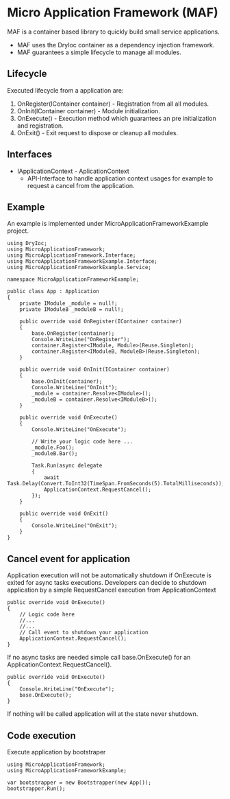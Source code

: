 # Micro Application Framework (MAF)

MAF is a container based library to quickly build small service applications.

* MAF uses the DryIoc container as a dependency injection framework.
* MAF guarantees a simple lifecycle to manage all modules.

## Lifecycle

Executed lifecycle from a application are:

1. OnRegister(IContainer container) - Registration from all all modules.
2. OnInit(IContainer container)     - Module initialization.
3. OnExecute() - Execution method which guarantees an pre initialization and registration.
4. OnExit() - Exit request to dispose or cleanup all modules.

## Interfaces

* IApplicationContext - AplicationContext
  * API-Interface to handle application context usages for example to request a cancel from the application. 

## Example

An example is implemented under MicroApplicationFrameworkExample project.

```
using DryIoc;
using MicroApplicationFramework;
using MicroApplicationFramework.Interface;
using MicroApplicationFrameworkExample.Interface;
using MicroApplicationFrameworkExample.Service;

namespace MicroApplicationFrameworkExample;

public class App : Application
{
    private IModule _module = null!;
    private IModuleB _moduleB = null!;

    public override void OnRegister(IContainer container)
    {
        base.OnRegister(container);
        Console.WriteLine("OnRegister");
        container.Register<IModule, Module>(Reuse.Singleton);
        container.Register<IModuleB, ModuleB>(Reuse.Singleton);
    }

    public override void OnInit(IContainer container)
    {
        base.OnInit(container);
        Console.WriteLine("OnInit");
        _module = container.Resolve<IModule>();
        _moduleB = container.Resolve<IModuleB>();
    }

    public override void OnExecute()
    {
        Console.WriteLine("OnExecute");

        // Write your logic code here ...
        _module.Foo();
        _moduleB.Bar();

        Task.Run(async delegate
        {
            await Task.Delay(Convert.ToInt32(TimeSpan.FromSeconds(5).TotalMilliseconds));
            ApplicationContext.RequestCancel();
        });
    }

    public override void OnExit()
    {
        Console.WriteLine("OnExit");
    }
}
```

## Cancel event for application

Application execution will not be automatically shutdown if OnExecute is exited for async tasks executions.
Developers can decide to shutdown application by a simple RequestCancel execution from ApplicationContext

```
public override void OnExecute()
{
    // Logic code here
    //...
    //...
    // Call event to shutdown your application
    ApplicationContext.RequestCancel();
}
```

If no async tasks are needed simple call base.OnExecute() for an ApplicationContext.RequestCancel().

```
public override void OnExecute()
{
    Console.WriteLine("OnExecute");
    base.OnExecute();
}
```

If nothing will be called application will at the state never shutdown.

## Code execution


Execute application by bootstraper
```
using MicroApplicationFramework;
using MicroApplicationFrameworkExample;

var bootstrapper = new Bootstrapper(new App());
bootstrapper.Run();
```
